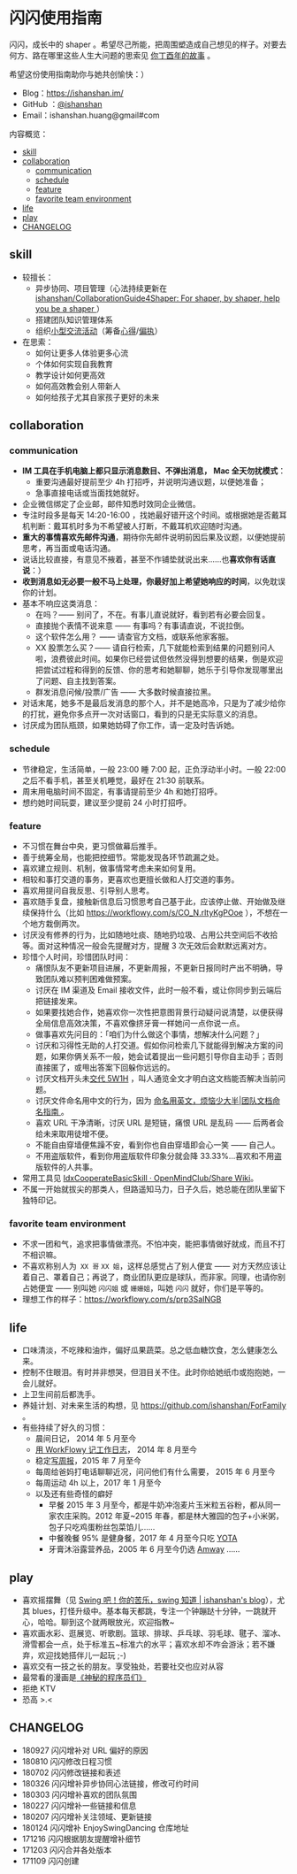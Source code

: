 

# 闪闪使用指南

闪闪，成长中的 shaper 。希望尽己所能，把周围塑造成自己想见的样子。对要去何方、路在哪里这些人生大问题的思索见 [你丁酉年的故事](https://ishanshan.im/selfedu/Review2017LunarCalendar.html) 。 

希望这份使用指南助你与她共创愉快：）


- Blog：https://ishanshan.im/
- GitHub ：[@ishanshan](https://github.com/ishanshan/)
- Email：ishanshan.huang@gmail#com

内容概览：

<!-- START doctoc generated TOC please keep comment here to allow auto update -->
<!-- DON'T EDIT THIS SECTION, INSTEAD RE-RUN doctoc TO UPDATE -->

  - [skill](#skill)
  - [collaboration](#collaboration)
    - [communication](#communication)
    - [schedule](#schedule)
    - [feature](#feature)
    - [favorite team environment](#favorite-team-environment)
  - [life](#life)
  - [play](#play)
  - [CHANGELOG](#changelog)

<!-- END doctoc generated TOC please keep comment here to allow auto update -->

## skill

- 较擅长：
	- 异步协同、项目管理（心法持续更新在 [ishanshan/CollaborationGuide4Shaper: For shaper, by shaper, help you be a shaper ](https://github.com/ishanshan/CollaborationGuide4Shaper)）
	- 搭建团队知识管理体系
	- 组织[小型交流活动](https://ishanshan.im/community/IdxActivity.html)（筹备[心得](http://openmindclub.qiniudn.com/ishanshan/ResCommunity/HbCAPEMeetupOrganizer.pdf)/[偏执](http://openmindclub.qiniudn.com/ishanshan/ResCommunity/OpinionActivity1506-ishanshan.pdf)）
- 在思索：
	- 如何让更多人体验更多心流
	- 个体如何实现自我教育
	- 教学设计如何更高效
	- 如何高效教会别人带新人
	- 如何给孩子尤其自家孩子更好的未来

## collaboration


### communication


- **IM 工具在手机电脑上都只显示消息数目、不弹出消息， Mac 全天勿扰模式**：
    - 重要沟通最好提前至少 4h 打招呼，并说明沟通议题，以便她准备；
    - 急事直接电话或当面找她就好。
- 企业微信绑定了企业邮，邮件知悉时效同企业微信。
- 专注时段多是每天 14:20-16:00 ，找她最好错开这个时间。或根据她是否戴耳机判断：戴耳机时多为不希望被人打断，不戴耳机欢迎随时沟通。
- **重大的事情喜欢先邮件沟通**，期待你先邮件说明前因后果及议题，以便她提前思考，再当面或电话沟通。
- 说话比较直接，有意见不掖着，甚至不作铺垫就说出来……也**喜欢你有话直说**：）
- **收到消息如无必要一般不马上处理，你最好加上希望她响应的时间**，以免耽误你的计划。
- 基本不响应这类消息：
	- 在吗？—— 别问了，不在。有事儿直说就好，看到若有必要会回复。
	- 直接抛个表情不说来意 —— 有事吗？有事请直说，不说拉倒。
	- 这个软件怎么用？ —— 请查官方文档，或联系他家客服。
	- XX 股票怎么买？—— 请自行检索，几下就能检索到结果的问题别问人啦，浪费彼此时间。如果你已经尝试但依然没得到想要的结果，倒是欢迎把尝试过程和得到的反馈、你的思考和她聊聊，她乐于引导你发现哪里出了问题、自主找到答案。
	- 群发消息问候/投票/广告 —— 大多数时候直接拉黑。
- 对话末尾，她多不是最后发消息的那个人，并不是她高冷，只是为了减少给你的打扰，避免你多点开一次对话窗口，看到的只是无实际意义的消息。
- 讨厌成为团队瓶颈，如果她妨碍了你工作，请一定及时告诉她。


### schedule

- 节律稳定，生活简单，一般 23:00 睡 7:00 起，正负浮动半小时。一般 22:00 之后不看手机，甚至关机睡觉，最好在 21:30 前联系。
- 周末用电脑时间不固定，有事请提前至少 4h 和她打招呼。
- 想约她时间玩耍，建议至少提前 24 小时打招呼。




### feature


- 不习惯在舞台中央，更习惯做幕后推手。
- 善于统筹全局，也能把控细节。常能发现各环节疏漏之处。
- 喜欢建立规则、机制，做事情常考虑未来如何复用。
- 相较和事打交道的事务，更喜欢也更擅长做和人打交道的事务。
- 喜欢用提问自我反思、引导别人思考。
- 喜欢随手复盘，接触新信息后习惯思考自己基于此，应该停止做、开始做及继续保持什么（比如 https://workflowy.com/s/CO_N.rltyKgPOoe ），不想在一个地方栽倒两次。
- 讨厌没有修养的行为，比如随地吐痰、随地扔垃圾、占用公共空间后不收拾等。面对这种情况一般会先提醒对方，提醒 3 次无效后会默默远离对方。
- 珍惜个人时间，珍惜团队时间：
	- 痛恨队友不更新项目进展，不更新周报，不更新日报同时产出不明确，导致团队难以预判困难做预案。
	- 讨厌在 IM 渠道及 Email 接收文件，此时一般不看，或让你同步到云端后把链接发来。
	- 如果要找她合作，她喜欢你一次性把意图背景行动疑问说清楚，以便获得全局信息高效决策，不喜欢像挤牙膏一样她问一点你说一点。
	- 做事喜欢先问目的：「咱们为什么做这个事情，想解决什么问题？」 
	- 讨厌和习得性无助的人打交道。假如你问检索几下就能得到解决方案的问题，如果你俩关系不一般，她会试着提出一些问题引导你自主动手；否则直接匿了，或甩出答案下回躲你远远的。
	- 讨厌文档开头未[交代 5W1H](https://github.com/OpenMindClub/Share/wiki/HbDoc) ，叫人通览全文才明白这文档能否解决当前问题。
	- 讨厌文件命名用中文的行为，因为 [命名用英文，烦恼少大半|团队文档命名指南 ](https://ishanshan.im/community/HbDocName.html)。
	- 喜欢 URL 干净清晰，讨厌 URL 是短链，痛恨 URL 是乱码 —— 后两者会给未来取用徒增不便。
	- 不能自由穿墙便焦躁不安，看到你也自由穿墙即会心一笑 —— 自己人。
	- 不用盗版软件，看到你用盗版软件印象分就会降 33.33%...喜欢和不用盗版软件的人共事。
- 常用工具见 [IdxCooperateBasicSkill · OpenMindClub/Share Wiki](https://github.com/OpenMindClub/Share/wiki/IdxCooperateBasicSkill)。
- 不属一开始就拔尖的那类人，但路遥知马力，日子久后，她总能在团队里留下独特印记。

### favorite team environment

- 不求一团和气，追求把事情做漂亮。不怕冲突，能把事情做好就成，而且不打不相识嘛。
- 不喜欢称别人为` XX 哥` `XX 姐`，这样总感觉占了别人便宜 —— 对方天然应该让着自己、罩着自己；再说了，商业团队更应是球队，而非家。同理，也请你别占她便宜 —— 别叫她 `闪闪姐` 或 `姗姗姐`，叫她 `闪闪` 就好，你们是平等的。
- 理想工作的样子：https://workflowy.com/s/prp3SaINGB

## life



- 口味清淡，不吃辣和油炸，偏好瓜果蔬菜。总之低血糖饮食，怎么健康怎么来。
- 控制不住眼泪。有时并非想哭，但泪目关不住。此时你给她纸巾或抱抱她，一会儿就好。
- 上卫生间前后都洗手。
- 养娃计划、对未来生活的构想，见 https://github.com/ishanshan/ForFamily 。
- 有些持续了好久的习惯：
	- 晨间日记， 2014 年 5 月至今
	- [用 WorkFlowy 记工作日志](https://ishanshan.im/selfedu/HbOutputOwetoWorkFlowy.html)， 2014 年 8 月至今
	- 稳定[写周报](https://ishanshan.im/selfedu/TipsWeekly.html)，2015 年 7 月至今
	- 每周给爸妈打电话聊聊近况，问问他们有什么需要， 2015 年 6 月至今
	- 每周运动 4h 以上，2017 年 1 月至今
	- 以及还有些奇怪的癖好
		- 早餐 2015 年 3 月至今，都是牛奶冲泡麦片玉米粒五谷粉，都从同一家农庄采购。2012 年夏~2015 年春，都是林大雅园的包子+小米粥，包子只吃鸡蛋粉丝包菜馅儿……
		- 中餐晚餐 95% 是健身餐，2017 年 4 月至今只吃 [YOTA](http://www.yotafood.com/)
		- 牙膏沐浴露营养品，2005 年 6 月至今仍选 [Amway](http://www.amway.com/)  ……


## play



- 喜欢摇摆舞（见 [Swing 吧！你的苦乐，swing 知道 | ishanshan's blog](https://ishanshan.im/selfedu/YouNeedSwing.html)），尤其 blues，打怪升级中。基本每天都跳，专注一个钟蹦跶十分钟，一跳就开心，哈哈。聊到这个就两眼放光，欢迎指教~ 
- 喜欢画水彩、逛展览、听歌剧。篮球、排球、乒乓球、羽毛球、毽子、溜冰、滑雪都会一点，处于标准五~标准六的水平；喜欢水却不咋会游泳；若不嫌弃，欢迎找她搭伴儿一起玩 ;-)
- 喜欢交有一技之长的朋友。享受独处，若要社交也应对从容
- 最常看的漫画是[《神秘的程序员们》](http://weixin.sogou.com/weixin?type=1&s_from=input&query=%E7%A5%9E%E7%A7%98%E7%9A%84%E7%A8%8B%E5%BA%8F%E5%91%98%E4%BB%AC&ie=utf8&_sug_=n&_sug_type_=&w=01019900&sut=1799&sst0=1530540335811&lkt=1%2C1530540335705%2C1530540335705)
- 拒绝 KTV
- 恐高 >.<


## CHANGELOG 

- 180927 闪闪增补对 URL 偏好的原因
- 180810 闪闪修改日程习惯
- 180702 闪闪修改链接和表述
- 180326 闪闪增补异步协同心法链接，修改可约时间
- 180303 闪闪增补喜欢的团队氛围
- 180227 闪闪增补一些链接和信息
- 180207 闪闪增补关注领域、更新链接
- 180124 闪闪增补 EnjoySwingDancing 仓库地址
- 171216 闪闪根据朋友提醒增补细节
- 171203 闪闪合并各处版本
- 171109 闪闪创建

